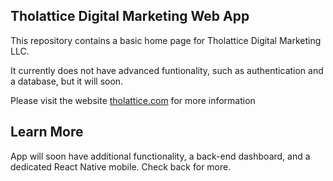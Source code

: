 ## Tholattice Digital Marketing Web App

This repository contains a basic home page for Tholattice Digital Marketing LLC.

It currently does not have advanced funtionality, such as authentication and a database, but it will soon.

Please visit the website [tholattice.com](https://www.tholattice.com) for more information

## Learn More

App will soon have additional functionality, a back-end dashboard, and a dedicated React Native mobile. Check back for more.
